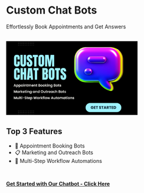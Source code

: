 # Custom Chat Bots
Effortlessly Book Appointments and Get Answers

<br>

<img src="https://github.com/mattrob333/txt-files/blob/main/Custom%20Chatbots.png?raw=true" height="200">
<br>

## Top 3 Features

* 📅 Appointment Booking Bots
* 📋 Marketing and Outreach Bots
* 🤖 Multi-Step Workflow Automations
<br>

**[<i class="fa-solid fa-up-right-from-square"></i> Get Started with Our Chatbot - Click Here](https://github.com/mattrob333/Projects_Expanded/blob/main/CustomChatbots.md)**

